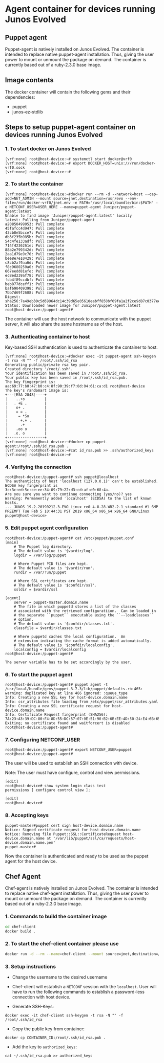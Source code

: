 # Agent container for devices running Junos Evolved

## Puppet agent

Puppet-agent is natively installed on Junos Evolved. The container is intended to replace
native puppet-agent installation. Thus, giving the user power to mount or unmount the package
on demand. The container is currently based out of a ruby-2.3.0 base image.

## Image contents

The docker container will contain the following gems and their dependencies:

* puppet
* junos-ez-stdlib

## Steps to setup puppet-agent container on devices running Junos Evolved

### 1. To start docker on Junos Evolved

```shell
[vrf:none] root@host-device:~# systemctl start docker@vrf0
[vrf:none] root@host-device:~# export DOCKER_HOST=unix:///run/docker-vrf0.sock
[vrf:none] root@host-device:~#
```

### 2. To start the container

```shell
[vrf:none] root@host-device:~#docker run --rm -d --network=host --cap-add=NET_ADMIN --mount source=jnet,destination=/usr/evo --env-file=/run/docker-vrf0/jnet.env -e PATH="/usr/local/bundle/bin:$PATH" -e NETCONF_USER=USER_HERE --name=puppet-agent Juniper/puppet-agent:latest
Unable to find image 'Juniper/puppet-agent:latest' locally
latest: Pulling from Juniper/puppet-agent
a20850499053: Pull complete
45fafcc4d947: Pull complete
43cb0e5bcce7: Pull complete
db3f235b985b: Pull complete
54c4fe133adf: Pull complete
714f4236261e: Pull complete
88a2e799342d: Pull complete
2aa1d79e9c70: Pull complete
bee8e7e10429: Pull complete
c8cb2af9aa6d: Pull complete
f8c9680250a0: Pull complete
667eedd81efe: Pull complete
ec8ed239af78: Pull complete
fcb4f89ccdbf: Pull complete
beb877dceff1: Pull complete
baf690409398: Pull complete
7bb7d69f2608: Pull complete
Digest: sha256:7a49eb39c5d69964dc14c39d65e05610eabff850bf09fa1a2f2ce9d87c0377ee
Status: Downloaded newer image for Juniper/puppet-agent:latest
root@host-device:/puppet-agent#
```

The container will use the host network to communicate with the puppet server, it will also share the same hostname as of the host.

### 3. Authenticating container to host

Key-based SSH authentication is used to authenticate the container to host.

```shell
[vrf:none] root@host-device:~#docker exec -it puppet-agent ssh-keygen -t rsa -N "" -f /root/.ssh/id_rsa
Generating public/private rsa key pair.
Created directory '/root/.ssh'.
Your identification has been saved in /root/.ssh/id_rsa.
Your public key has been saved in /root/.ssh/id_rsa.pub.
The key fingerprint is:
aa:69:77:b0:47:b0:c4:8f:90:39:f7:0d:04:61:ca:d1 root@host-device
The key's randomart image is:
+---[RSA 2048]----+
|    ..+o         |
|   . +E .        |
|    o+ .         |
|    = = .        |
|     = *So       |
|      +.+ .      |
|      .+         |
|    .oo o        |
|   .o. o         |
+-----------------+
[vrf:none] root@host-device:~#docker cp puppet-agent:/root/.ssh/id_rsa.pub .
[vrf:none] root@host-device:~#cat id_rsa.pub >> .ssh/authorized_keys
[vrf:none] root@host-device:~#
```

### 4. Verifying the connection

```shell
root@host-device:/puppet-agent# ssh puppet@localhost
The authenticity of host 'localhost (127.0.0.1)' can't be established.
ECDSA key fingerprint is 3c:3c:ed:5c:ce:ee:34:09:79:22:d3:cd:af:d0:68:4a.
Are you sure you want to continue connecting (yes/no)? yes
Warning: Permanently added 'localhost' (ECDSA) to the list of known hosts.
--- JUNOS 19.2-20190212.3-EVO Linux re0 4.8.28-WR2.2.1_standard #1 SMP PREEMPT Tue Feb 5 10:44:31 PST 2019 x86_64 x86_64 x86_64 GNU/Linux
puppet@host-device>
```

### 5. Edit puppet agent configuration

```shell
root@host-device:/puppet-agent# cat /etc/puppet/puppet.conf
[main]
    # The Puppet log directory.
    # The default value is '$vardir/log'.
    logdir = /var/log/puppet

    # Where Puppet PID files are kept.
    # The default value is '$vardir/run'.
    rundir = /var/run/puppet

    # Where SSL certificates are kept.
    # The default value is '$confdir/ssl'.
    ssldir = $vardir/ssl

[agent]
    server = puppet-master.domain.name
    # The file in which puppetd stores a list of the classes
    # associated with the retrieved configuratiion.  Can be loaded in
    # the separate ``puppet`` executable using the ``--loadclasses``
    # option.
    # The default value is '$confdir/classes.txt'.
    classfile = $vardir/classes.txt

    # Where puppetd caches the local configuration.  An
    # extension indicating the cache format is added automatically.
    # The default value is '$confdir/localconfig'.
    localconfig = $vardir/localconfig
root@host-device:/puppet-agent#

The server variable has to be set accordingly by the user.
```

### 6. To start the puppet agent

```shell
root@host-device:/puppet-agent# puppet agent -t
/usr/local/bundle/gems/puppet-3.7.3/lib/puppet/defaults.rb:465: warning: duplicated key at line 466 ignored: :queue_type
Info: Creating a new SSL key for host-device.domain.name
Info: csr_attributes file loading from /etc/puppet/csr_attributes.yaml
Info: Creating a new SSL certificate request for host-device.domain.name
Info: Certificate Request fingerprint (SHA256): 7A:23:A3:39:DC:80:F4:8D:55:DC:57:07:0E:51:90:B2:6B:EE:4D:50:24:E4:6B:65:16:90:0F:0D:54:B4:6F:72
Exiting; no certificate found and waitforcert is disabled
root@host-device:/puppet-agent#
```

### 7. Configuring NETCONF_USER

```shell
root@host-device:/puppet-agent# export NETCONF_USER=puppet
root@host-device:/puppet-agent#
```

The user will be used to establish an SSH connection with device.

Note: The user must have configure, control and view permissions.

```shell
[edit]
root@host-device# show system login class test
permissions [ configure control view ];

[edit]
root@host-device#
```

### 8. Accepting keys

```shell
puppet-master#puppet cert sign host-device.domain.name
Notice: Signed certificate request for host-device.domain.name
Notice: Removing file Puppet::SSL::CertificateRequest host-device.domain.name at '/var/lib/puppet/ssl/ca/requests/host-device.domain.name.pem'
puppet-master#
```

Now the container is authenticated and ready to be used as the puppet agent for the host device.

## Chef Agent

Chef-agent is natively installed on Junos Evolved. The container is intended to replace
native chef-agent installation. Thus, giving the user power to mount or unmount the package
on demand. The container is currently based out of a ruby-2.3.0 base image.

### 1. Commands to build the container image

```bash
cd chef-client
docker build .
```

### 2. To start the chef-client container please use

```bash
docker run -d --rm --name=chef-client --mount source=jnet,destination=/usr/evo,readonly --env-file /run/docker/jnet/jnet.env -e PATH="/usr/local/bundle/bin:$PATH" -e NETCONF_USER=USER_HERE --network=host --cap-add=NET_ADMIN Juniper/chef-client:latest
```

### 3. Setup instructions

* Change the username to the desired username

* Chef-client will establish a `NETCONF` session with the `localhost`. User will have to run the following commands to establish a password-less connection with host device.

* Generate SSH-Keys:

`docker exec -it chef-client ssh-keygen -t rsa -N "" -f /root/.ssh/id_rsa`

* Copy the public key from container:

`docker cp CONTAINER_ID:/root/.ssh/id_rsa.pub .`

* Add the key to `authorized_keys`:

`cat ~/.ssh/id_rsa.pub >> authorized_keys`

